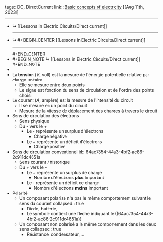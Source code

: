 tags:: DC, DirectCurrent
link:: [Basic concepts of electricity](https://www.allaboutcircuits.com/textbook/direct-current/chpt-1)
[[Aug 11th, 2023]]
***

- ↳ [[Lessons in Electric Circuits/Direct current]]
  ***
- ↳
  #+BEGIN_CENTER
  [[Lessons in Electric Circuits/Direct current]]
  ***
  #+END_CENTER
- #+BEGIN_NOTE
  ↳ [[Lessons in Electric Circuits/Direct current]]
  #+END_NOTE
-
- La **tension** ($V$, volt) est la mesure de l'énergie potentielle relative par charge unitaire
	- Elle se mesure entre deux points
	- Le signe est fonction du sens de circulation et de l'ordre des points choisi
- Le courant ($A$, ampère) est la mesure de l'intensité du circuit
	- Il se mesure en un point du circuit
	- Mesure de la vitesse de déplacement des charges à travers le circuit
- Sens de circulation des électrons
	- Sens physique
	- Du - vers le +
		- Le - représente un surplus d'électrons
			- Charge négative
		- Le + représente un déficit d'électrons
			- Charge positive
- Sens de circulation conventionel
  id:: 64ac7354-44a3-4bf2-ac86-2c911dc4651a
	- Sens courant / historique
	- Du + vers le -
		- Le + représente un surplus de charge
			- Nombre d'électrons **plus** important
		- Le - représente un déficit de charge
			- Nombre d'électrons **moins** important
- Polarité
	- Un composant polarisé n'a pas le même comportement suivant le sens du courant
	  collapsed:: true
		- Diode, batterie, ...
		- Le symbole contient une flèche indiquant le ((64ac7354-44a3-4bf2-ac86-2c911dc4651a))
	- Un composant non polarisé a le même comportement dans les deux sens
	  collapsed:: true
		- Résistance, condensateur, ...